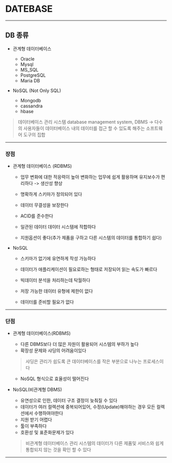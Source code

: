 # DATEBASE
---
## DB 종류
- 관계형 데이터베이스
    - Oracle
    - Mysql
    - MS_SQL
    - PostgreSQL
    - Maria DB

- NoSQL (Not Only SQL)
    - Mongodb
    - cassandra
    - hbase


> 데이터베이스 관리 시스템
database management system, DBMS -> 다수의 사용자들이 데이터베이스 내의 데이터를 접근 할 수 있도록 해주는 소프트웨어 도구의 집합
---
### 장점
- 관계형 데이터베이스 (RDBMS)   
    - 업무 변화에 대한 적응력이 높아 변화하는 업무에 쉽게 활용하며 유지보수가 편리하다 -> 생산성 향상   

    - 명확하게 스키마가 정의되어 있다   
    - 데이터 무결성을 보장한다   
    - ACID를 준수한다   
    - 일관된 데이터 데이터 시스템에 적합하다   
    - 지원옵션이 좋다(추가 제품을 구하고 다른 시스템의 데이터를 통합하기 쉽다)

- NoSQL   
    - 스키마가 없기에 유연하게 작성 가능하다   

    - 데이터가 애플리케이션이 필요로하는 형태로 저장되어 읽는 속도가 빠르다   
    - 빅데이터 분석을 처리하는데 탁월하다   
    - 저장 가능한 데이터 유형에 제한이 없다   
    - 데이터를 준비할 필요가 없다

---
### 단점
- 관계형 데이터베이스(RDBMS)  
    - 다른 DBMS보다 더 많은 자원이 활용되어 시스템의 부하가 높다
    - 확장성 문제와 샤딩의 어려움이있다
    > 샤딩은 관리가 쉽도록 큰 데이터베이스를 작은 부분으로 나누는 프로세스이다
    - NoSQL 형식으로 효율성이 떨어진다

- NoSQL(비관계형 DBMS)   
    - 유연성으로 인한, 데이터 구조 결정이 늦춰질 수 있다   
    - 데이터가 여러 컬렉션에 중복되어있어, 수정(Update)해야하는 경우 모든 컬렉션에서 수행하여야한다
    - 지원 받기 어렵다
    - 툴이 부족하다
    - 호환성 및 표준화문제가 있다
    > 비관계형 데이터베이스 관리 시스템의 데이터가 다른 제품및 서비스와 쉽게 통합되지 않는 것을 확인 할 수 있다

---